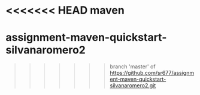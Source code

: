 <<<<<<< HEAD
maven
=======
# assignment-maven-quickstart-silvanaromero2
>>>>>>> branch 'master' of https://github.com/sr677/assignment-maven-quickstart-silvanaromero2.git
